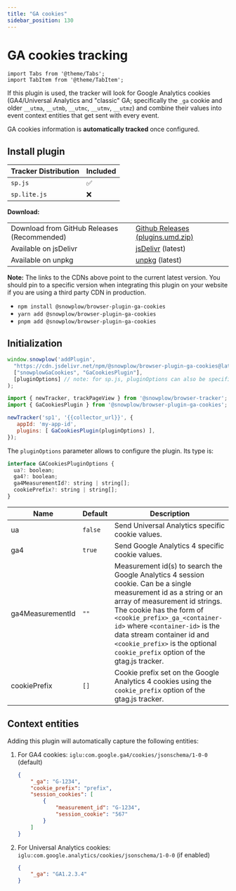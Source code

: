 ```yaml
---
title: "GA cookies"
sidebar_position: 130
---
```


# GA cookies tracking

```mdx-code-block
import Tabs from '@theme/Tabs';
import TabItem from '@theme/TabItem';
```

If this plugin is used, the tracker will look for Google Analytics cookies (GA4/Universal Analytics and "classic" GA; specifically the `_ga` cookie and older `__utma`, `__utmb`, `__utmc`, `__utmv`, `__utmz`) and combine their values into event context entities that get sent with every event.

GA cookies information is **automatically tracked** once configured.

## Install plugin

<Tabs groupId="platform" queryString>
  <TabItem value="js" label="JavaScript (tag)" default>

| Tracker Distribution | Included |
| -------------------- | -------- |
| `sp.js`              | ✅        |
| `sp.lite.js`         | ❌        |

**Download:**

<table className="has-fixed-layout"><tbody><tr><td>Download from GitHub Releases (Recommended)</td><td><a href="https://github.com/snowplow/snowplow-javascript-tracker/releases" target="_blank" rel="noreferrer noopener">Github Releases (plugins.umd.zip)</a></td></tr><tr><td>Available on jsDelivr</td><td><a href="https://cdn.jsdelivr.net/npm/@snowplow/browser-plugin-ga-cookies@latest/dist/index.umd.min.js" target="_blank" rel="noreferrer noopener">jsDelivr</a> (latest)</td></tr><tr><td>Available on unpkg</td><td><a href="https://unpkg.com/@snowplow/browser-plugin-ga-cookies@latest/dist/index.umd.min.js" target="_blank" rel="noreferrer noopener">unpkg</a> (latest)</td></tr></tbody></table>

**Note:** The links to the CDNs above point to the current latest version. You should pin to a specific version when integrating this plugin on your website if you are using a third party CDN in production.

  </TabItem>
  <TabItem value="browser" label="Browser (npm)">

- `npm install @snowplow/browser-plugin-ga-cookies`
- `yarn add @snowplow/browser-plugin-ga-cookies`
- `pnpm add @snowplow/browser-plugin-ga-cookies`

</TabItem>
</Tabs>

## Initialization

<Tabs groupId="platform" queryString>
  <TabItem value="js" label="JavaScript (tag)" default>

```javascript
window.snowplow('addPlugin',
  "https://cdn.jsdelivr.net/npm/@snowplow/browser-plugin-ga-cookies@latest/dist/index.umd.min.js",
  ["snowplowGaCookies", "GaCookiesPlugin"],
  [pluginOptions] // note: for sp.js, pluginOptions can also be specified when calling `newTracker`; e.g. `contexts: { gaCookies: { ua: true, ga4: false } }`
);
```

  </TabItem>
  <TabItem value="browser" label="Browser (npm)">

```javascript
import { newTracker, trackPageView } from '@snowplow/browser-tracker';
import { GaCookiesPlugin } from '@snowplow/browser-plugin-ga-cookies';

newTracker('sp1', '{{collector_url}}', {
   appId: 'my-app-id',
   plugins: [ GaCookiesPlugin(pluginOptions) ],
});
```

  </TabItem>
</Tabs>

The `pluginOptions` parameter allows to configure the plugin. Its type is:

```javascript
interface GACookiesPluginOptions {
  ua?: boolean;
  ga4?: boolean;
  ga4MeasurementId?: string | string[];
  cookiePrefix?: string | string[];
}
```

| Name             | Default | Description                                                                                                                                                                                                                                                                                                                                                     |
| ---------------- | ------- | --------------------------------------------------------------------------------------------------------------------------------------------------------------------------------------------------------------------------------------------------------------------------------------------------------------------------------------------------------------- |
| ua               | `false` | Send Universal Analytics specific cookie values.                                                                                                                                                                                                                                                                                                                |
| ga4              | `true`  | Send Google Analytics 4 specific cookie values.                                                                                                                                                                                                                                                                                                                 |
| ga4MeasurementId | `""`    | Measurement id(s) to search the Google Analytics 4 session cookie. Can be a single measurement id as a string or an array of measurement id strings. The cookie has the form of `<cookie_prefix>_ga_<container-id>` where `<container-id>` is the data stream container id and `<cookie_prefix>` is the optional `cookie_prefix` option of the gtag.js tracker. |
| cookiePrefix     | `[]`    | Cookie prefix set on the Google Analytics 4 cookies using the `cookie_prefix` option of the gtag.js  tracker.                                                                                                                                                                                                                                                   |

## Context entities

Adding this plugin will automatically capture the following entities:

1. For GA4 cookies: `iglu:com.google.ga4/cookies/jsonschema/1-0-0` (default)

   ```json
   {
       "_ga": "G-1234",
       "cookie_prefix": "prefix",
       "session_cookies": [
           {
               "measurement_id": "G-1234",
               "session_cookie": "567"
           }
       ]
   }
   ```

2. For Universal Analytics cookies: `iglu:com.google.analytics/cookies/jsonschema/1-0-0` (if enabled)

   ```json
   {
       "_ga": "GA1.2.3.4"
   }
   ```
